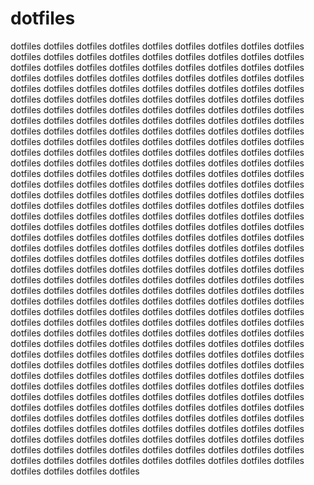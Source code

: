 # dotfiles
dotfiles
dotfiles
dotfiles
dotfiles
dotfiles
dotfiles
dotfiles
dotfiles
dotfiles
dotfiles
dotfiles
dotfiles
dotfiles
dotfiles
dotfiles
dotfiles
dotfiles
dotfiles
dotfiles
dotfiles
dotfiles
dotfiles
dotfiles
dotfiles
dotfiles
dotfiles
dotfiles
dotfiles
dotfiles
dotfiles
dotfiles
dotfiles
dotfiles
dotfiles
dotfiles
dotfiles
dotfiles
dotfiles
dotfiles
dotfiles
dotfiles
dotfiles
dotfiles
dotfiles
dotfiles
dotfiles
dotfiles
dotfiles
dotfiles
dotfiles
dotfiles
dotfiles
dotfiles
dotfiles
dotfiles
dotfiles
dotfiles
dotfiles
dotfiles
dotfiles
dotfiles
dotfiles
dotfiles
dotfiles
dotfiles
dotfiles
dotfiles
dotfiles
dotfiles
dotfiles
dotfiles
dotfiles
dotfiles
dotfiles
dotfiles
dotfiles
dotfiles
dotfiles
dotfiles
dotfiles
dotfiles
dotfiles
dotfiles
dotfiles
dotfiles
dotfiles
dotfiles
dotfiles
dotfiles
dotfiles
dotfiles
dotfiles
dotfiles
dotfiles
dotfiles
dotfiles
dotfiles
dotfiles
dotfiles
dotfiles
dotfiles
dotfiles
dotfiles
dotfiles
dotfiles
dotfiles
dotfiles
dotfiles
dotfiles
dotfiles
dotfiles
dotfiles
dotfiles
dotfiles
dotfiles
dotfiles
dotfiles
dotfiles
dotfiles
dotfiles
dotfiles
dotfiles
dotfiles
dotfiles
dotfiles
dotfiles
dotfiles
dotfiles
dotfiles
dotfiles
dotfiles
dotfiles
dotfiles
dotfiles
dotfiles
dotfiles
dotfiles
dotfiles
dotfiles
dotfiles
dotfiles
dotfiles
dotfiles
dotfiles
dotfiles
dotfiles
dotfiles
dotfiles
dotfiles
dotfiles
dotfiles
dotfiles
dotfiles
dotfiles
dotfiles
dotfiles
dotfiles
dotfiles
dotfiles
dotfiles
dotfiles
dotfiles
dotfiles
dotfiles
dotfiles
dotfiles
dotfiles
dotfiles
dotfiles
dotfiles
dotfiles
dotfiles
dotfiles
dotfiles
dotfiles
dotfiles
dotfiles
dotfiles
dotfiles
dotfiles
dotfiles
dotfiles
dotfiles
dotfiles
dotfiles
dotfiles
dotfiles
dotfiles
dotfiles
dotfiles
dotfiles
dotfiles
dotfiles
dotfiles
dotfiles
dotfiles
dotfiles
dotfiles
dotfiles
dotfiles
dotfiles
dotfiles
dotfiles
dotfiles
dotfiles
dotfiles
dotfiles
dotfiles
dotfiles
dotfiles
dotfiles
dotfiles
dotfiles
dotfiles
dotfiles
dotfiles
dotfiles
dotfiles
dotfiles
dotfiles
dotfiles
dotfiles
dotfiles
dotfiles
dotfiles
dotfiles
dotfiles
dotfiles
dotfiles
dotfiles
dotfiles
dotfiles
dotfiles
dotfiles
dotfiles
dotfiles
dotfiles
dotfiles
dotfiles
dotfiles
dotfiles
dotfiles
dotfiles
dotfiles
dotfiles
dotfiles
dotfiles
dotfiles
dotfiles
dotfiles
dotfiles
dotfiles
dotfiles
dotfiles
dotfiles
dotfiles
dotfiles
dotfiles
dotfiles
dotfiles
dotfiles
dotfiles
dotfiles
dotfiles
dotfiles
dotfiles
dotfiles
dotfiles
dotfiles
dotfiles
dotfiles
dotfiles
dotfiles
dotfiles
dotfiles
dotfiles
dotfiles
dotfiles
dotfiles
dotfiles
dotfiles
dotfiles
dotfiles
dotfiles
dotfiles
dotfiles
dotfiles
dotfiles
dotfiles
dotfiles
dotfiles
dotfiles
dotfiles
dotfiles
dotfiles
dotfiles
dotfiles
dotfiles
dotfiles
dotfiles
dotfiles
dotfiles
dotfiles
dotfiles
dotfiles
dotfiles
dotfiles
dotfiles
dotfiles
dotfiles
dotfiles
dotfiles
dotfiles
dotfiles
dotfiles
dotfiles
dotfiles
dotfiles
dotfiles
dotfiles
dotfiles
dotfiles
dotfiles
dotfiles
dotfiles
dotfiles
dotfiles
dotfiles
dotfiles
dotfiles
dotfiles
dotfiles
dotfiles
dotfiles
dotfiles
dotfiles
dotfiles
dotfiles
dotfiles
dotfiles
dotfiles
dotfiles
dotfiles
dotfiles
dotfiles
dotfiles
dotfiles
dotfiles
dotfiles
dotfiles
dotfiles
dotfiles
dotfiles
dotfiles
dotfiles
dotfiles
dotfiles
dotfiles
dotfiles
dotfiles
dotfiles
dotfiles
dotfiles
dotfiles
